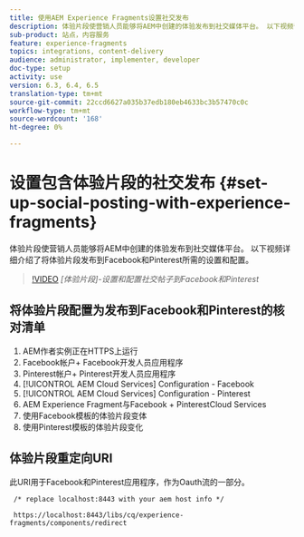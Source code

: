 ```yaml
---
title: 使用AEM Experience Fragments设置社交发布
description: 体验片段使营销人员能够将AEM中创建的体验发布到社交媒体平台。 以下视频详细介绍了将体验片段发布到Facebook和Pinterest所需的设置和配置。
sub-product: 站点，内容服务
feature: experience-fragments
topics: integrations, content-delivery
audience: administrator, implementer, developer
doc-type: setup
activity: use
version: 6.3, 6.4, 6.5
translation-type: tm+mt
source-git-commit: 22ccd6627a035b37edb180eb4633bc3b57470c0c
workflow-type: tm+mt
source-wordcount: '168'
ht-degree: 0%

---
```



# 设置包含体验片段的社交发布 {#set-up-social-posting-with-experience-fragments}

体验片段使营销人员能够将AEM中创建的体验发布到社交媒体平台。 以下视频详细介绍了将体验片段发布到Facebook和Pinterest所需的设置和配置。

>[!VIDEO](https://video.tv.adobe.com/v/20592/?quality=9&learn=on)
*[体验片段]-设置和配置社交帖子到Facebook和Pinterest*

## 将体验片段配置为发布到Facebook和Pinterest的核对清单

1. AEM作者实例正在HTTPS上运行
2. Facebook帐户+ Facebook开发人员应用程序
3. Pinterest帐户+ Pinterest开发人员应用程序
4. [!UICONTROL AEM Cloud Services] Configuration - Facebook
5. [!UICONTROL AEM Cloud Services] Configuration - Pinterest
6. AEM Experience Fragment与Facebook + PinterestCloud Services
7. 使用Facebook模板的体验片段变体
8. 使用Pinterest模板的体验片段变化

## 体验片段重定向URI

此URI用于Facebook和Pinterest应用程序，作为Oauth流的一部分。

```plain
 /* replace localhost:8443 with your aem host info */

 https://localhost:8443/libs/cq/experience-fragments/components/redirect
```

